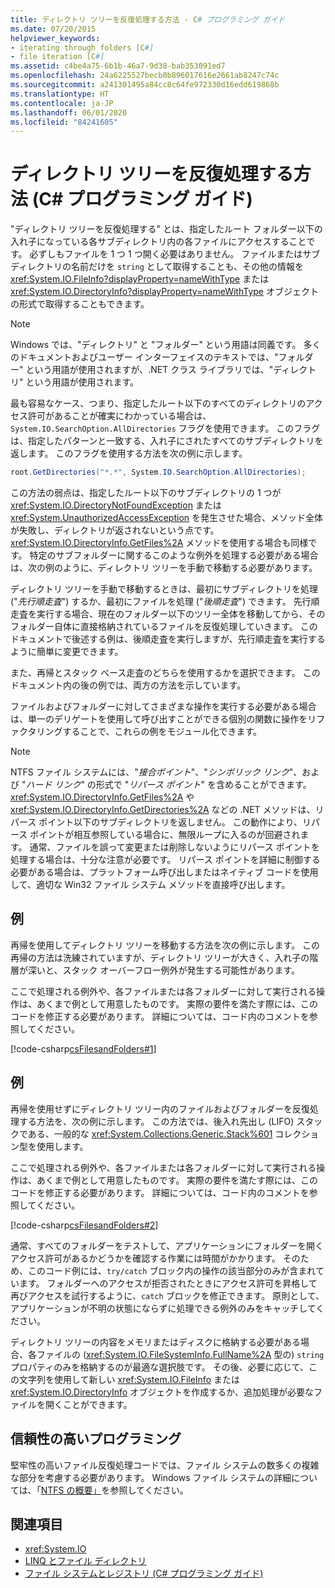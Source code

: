 ```yaml
---
title: ディレクトリ ツリーを反復処理する方法 - C# プログラミング ガイド
ms.date: 07/20/2015
helpviewer_keywords:
- iterating through folders [C#]
- file iteration [C#]
ms.assetid: c4be4a75-6b1b-46a7-9d38-bab353091ed7
ms.openlocfilehash: 24a6225527becb0b896017616e2661ab8247c74c
ms.sourcegitcommit: a241301495a84cc8c64fe972330d16edd619868b
ms.translationtype: HT
ms.contentlocale: ja-JP
ms.lasthandoff: 06/01/2020
ms.locfileid: "84241605"
---
```

# <a name="how-to-iterate-through-a-directory-tree-c-programming-guide"></a>ディレクトリ ツリーを反復処理する方法 (C# プログラミング ガイド)
"ディレクトリ ツリーを反復処理する" とは、指定したルート フォルダー以下の入れ子になっている各サブディレクトリ内の各ファイルにアクセスすることです。 必ずしもファイルを 1 つ 1 つ開く必要はありません。 ファイルまたはサブディレクトリの名前だけを `string` として取得することも、その他の情報を <xref:System.IO.FileInfo?displayProperty=nameWithType> または <xref:System.IO.DirectoryInfo?displayProperty=nameWithType> オブジェクトの形式で取得することもできます。  
  
> [!NOTE]
> Windows では、"ディレクトリ" と "フォルダー" という用語は同義です。 多くのドキュメントおよびユーザー インターフェイスのテキストでは、"フォルダー" という用語が使用されますが、.NET クラス ライブラリでは、"ディレクトリ" という用語が使用されます。  
  
 最も容易なケース、つまり、指定したルート以下のすべてのディレクトリのアクセス許可があることが確実にわかっている場合は、`System.IO.SearchOption.AllDirectories` フラグを使用できます。 このフラグは、指定したパターンと一致する、入れ子にされたすべてのサブディレクトリを返します。 このフラグを使用する方法を次の例に示します。  
  
```csharp  
root.GetDirectories("*.*", System.IO.SearchOption.AllDirectories);  
```  
  
 この方法の弱点は、指定したルート以下のサブディレクトリの 1 つが <xref:System.IO.DirectoryNotFoundException> または <xref:System.UnauthorizedAccessException> を発生させた場合、メソッド全体が失敗し、ディレクトリが返されないという点です。 <xref:System.IO.DirectoryInfo.GetFiles%2A> メソッドを使用する場合も同様です。 特定のサブフォルダーに関するこのような例外を処理する必要がある場合は、次の例のように、ディレクトリ ツリーを手動で移動する必要があります。  
  
 ディレクトリ ツリーを手動で移動するときは、最初にサブディレクトリを処理 ("*先行順走査*") するか、最初にファイルを処理 ("*後順走査*") できます。 先行順走査を実行する場合、現在のフォルダー以下のツリー全体を移動してから、そのフォルダー自体に直接格納されているファイルを反復処理していきます。 このドキュメントで後述する例は、後順走査を実行しますが、先行順走査を実行するように簡単に変更できます。  
  
 また、再帰とスタック ベース走査のどちらを使用するかを選択できます。 このドキュメント内の後の例では、両方の方法を示しています。  
  
 ファイルおよびフォルダーに対してさまざまな操作を実行する必要がある場合は、単一のデリゲートを使用して呼び出すことができる個別の関数に操作をリファクタリングすることで、これらの例をモジュール化できます。  
  
> [!NOTE]
> NTFS ファイル システムには、"*接合ポイント*"、"*シンボリック リンク*"、および "*ハード リンク*" の形式で "*リパース ポイント*" を含めることができます。 <xref:System.IO.DirectoryInfo.GetFiles%2A> や <xref:System.IO.DirectoryInfo.GetDirectories%2A> などの .NET メソッドは、リパース ポイント以下のサブディレクトリを返しません。 この動作により、リパース ポイントが相互参照している場合に、無限ループに入るのが回避されます。 通常、ファイルを誤って変更または削除しないようにリパース ポイントを処理する場合は、十分な注意が必要です。 リパース ポイントを詳細に制御する必要がある場合は、プラットフォーム呼び出しまたはネイティブ コードを使用して、適切な Win32 ファイル システム メソッドを直接呼び出します。  
  
## <a name="example"></a>例  
 再帰を使用してディレクトリ ツリーを移動する方法を次の例に示します。 この再帰の方法は洗練されていますが、ディレクトリ ツリーが大きく、入れ子の階層が深いと、スタック オーバーフロー例外が発生する可能性があります。  
  
 ここで処理される例外や、各ファイルまたは各フォルダーに対して実行される操作は、あくまで例として用意したものです。 実際の要件を満たす際には、このコードを修正する必要があります。 詳細については、コード内のコメントを参照してください。  
  
 [!code-csharp[csFilesandFolders#1](~/samples/snippets/csharp/VS_Snippets_VBCSharp/csFilesAndFolders/CS/FileIteration.cs#1)]  
  
## <a name="example"></a>例  
 再帰を使用せずにディレクトリ ツリー内のファイルおよびフォルダーを反復処理する方法を、次の例に示します。 この方法では、後入れ先出し (LIFO) スタックである、一般的な <xref:System.Collections.Generic.Stack%601> コレクション型を使用します。  
  
 ここで処理される例外や、各ファイルまたは各フォルダーに対して実行される操作は、あくまで例として用意したものです。 実際の要件を満たす際には、このコードを修正する必要があります。 詳細については、コード内のコメントを参照してください。  
  
 [!code-csharp[csFilesandFolders#2](~/samples/snippets/csharp/VS_Snippets_VBCSharp/csFilesAndFolders/CS/FileIteration.cs#2)]  
  
 通常、すべてのフォルダーをテストして、アプリケーションにフォルダーを開くアクセス許可があるかどうかを確認する作業には時間がかかります。 そのため、このコード例には、`try/catch` ブロック内の操作の該当部分のみが含まれています。 フォルダーへのアクセスが拒否されたときにアクセス許可を昇格して再びアクセスを試行するように、`catch` ブロックを修正できます。 原則として、アプリケーションが不明の状態にならずに処理できる例外のみをキャッチしてください。  
  
 ディレクトリ ツリーの内容をメモリまたはディスクに格納する必要がある場合、各ファイルの (<xref:System.IO.FileSystemInfo.FullName%2A> 型の) `string` プロパティのみを格納するのが最適な選択肢です。 その後、必要に応じて、この文字列を使用して新しい <xref:System.IO.FileInfo> または <xref:System.IO.DirectoryInfo> オブジェクトを作成するか、追加処理が必要なファイルを開くことができます。  
  
## <a name="robust-programming"></a>信頼性の高いプログラミング  
 堅牢性の高いファイル反復処理コードでは、ファイル システムの数多くの複雑な部分を考慮する必要があります。 Windows ファイル システムの詳細については、「[NTFS の概要」](/windows-server/storage/file-server/ntfs-overview)を参照してください。  
  
## <a name="see-also"></a>関連項目

- <xref:System.IO>
- [LINQ とファイル ディレクトリ](../concepts/linq/linq-and-file-directories.md)
- [ファイル システムとレジストリ (C# プログラミング ガイド)](./index.md)
